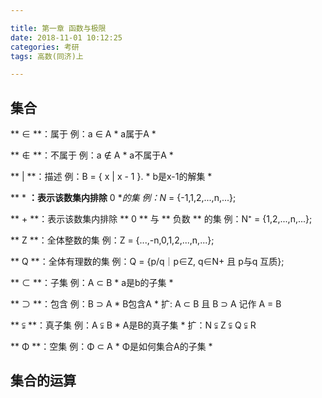```yaml
---

title: 第一章 函数与极限
date: 2018-11-01 10:12:25
categories: 考研
tags: 高数(同济)上

---
```


## 集合
** ∈ **：属于
例：a ∈ A * a属于A *

** ∉ **：不属于
例：a ∉ A * a不属于A *

** | **：描述
例：B = { x | x - 1 }. * b是x-1的解集 *

** * **：表示该数集内排除** 0 **的集
例：N* = {-1,1,2,...,n,...};

** + **：表示该数集内排除 ** 0 ** 与 ** 负数 ** 的集
例：N⁺ = {1,2,...,n,...};

** Z **：全体整数的集
例：Z = {...,-n,0,1,2,...,n,...};

** Q **：全体有理数的集
例：Q = {p/q｜p∈Z, q∈N+ 且 p与q 互质};

** ⊂ **：子集
例：A ⊂ B * a是b的子集  *

** ⊃ **：包含
例：B ⊃ A * B包含A *
扩: A ⊂ B 且 B ⊃ A 记作 A = B

** ⫋ **：真子集
例：A ⫋ B * A是B的真子集 *
扩：N ⫋ Z ⫋ Q ⫋ R

** Φ **：空集
例：Φ ⊂ A * Φ是如何集合A的子集 *

## 集合的运算